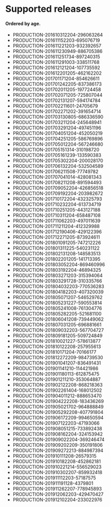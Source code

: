# Supported releases

#### Ordered by age.

* PRODUCTION-201610312204-296063264
* PRODUCTION-201611152203-695076719
* PRODUCTION-201611221203-932392657
* PRODUCTION-201611230949-886705386
* PRODUCTION-201611251734-897240315
* PRODUCTION-201611291003-338511768
* PRODUCTION-201612121204-107735592
* PRODUCTION-201612201205-462162202
* PRODUCTION-201701171204-854626611
* PRODUCTION-201701242205-837386173
* PRODUCTION-201702011205-197724458
* PRODUCTION-201702071205-725807044
* PRODUCTION-201702131207-594174784
* PRODUCTION-201702211601-24705679
* PRODUCTION-201702271202-391654714
* PRODUCTION-201703130805-686336590
* PRODUCTION-201703211204-245648941
* PRODUCTION-201703291204-497451196
* PRODUCTION-201704051204-452050219
* PRODUCTION-201704251205-586769896
* PRODUCTION-201705012204-567246680
* PRODUCTION-201705151314-310198720
* PRODUCTION-201705161239-133590383
* PRODUCTION-201705302204-200028170
* PRODUCTION-201706132204-532504589
* PRODUCTION-201706211508-77749782
* PRODUCTION-201707041014-428081343
* PRODUCTION-201708211208-891594493
* PRODUCTION-201709052204-426856518
* PRODUCTION-201709192204-203982672
* PRODUCTION-201710172204-432325793
* PRODUCTION-201710232204-613734719
* PRODUCTION-201710251205-443127188
* PRODUCTION-201710311204-658487108
* PRODUCTION-201711062203-497011639
* PRODUCTION-201711211204-412329988
* PRODUCTION-201712190406-429122396
* PRODUCTION-201712271205-873924611
* PRODUCTION-201801091205-747212226
* PRODUCTION-201801311225-540231122
* PRODUCTION-201802131208-148583513
* PRODUCTION-201802201205-141713395
* PRODUCTION-201803052204-869460996
* PRODUCTION-201803192204-46894325
* PRODUCTION-201803271203-315394064
* PRODUCTION-201803291728-310335766
* PRODUCTION-201804032203-770536283
* PRODUCTION-201804182203-407320039
* PRODUCTION-201805071207-546529762
* PRODUCTION-201805231227-590553814
* PRODUCTION-201805241008-761304776
* PRODUCTION-201805282205-521681100
* PRODUCTION-201806041208-739449062
* PRODUCTION-201807031205-696881661
* PRODUCTION-201809032203-567704727
* PRODUCTION-201809181205-509724849
* PRODUCTION-201810021227-578613877
* PRODUCTION-201810122208-257955613
* PRODUCTION-201810171204-70166177
* PRODUCTION-201812272209-984739530
* PRODUCTION-201901041207-836491431
* PRODUCTION-201901141210-114421986
* PRODUCTION-201901180113-612875475
* PRODUCTION-201901211210-353064887
* PRODUCTION-201902122208-868218363
* PRODUCTION-201902261404-168012502
* PRODUCTION-201904011212-888653470
* PRODUCTION-201904222208-183436269
* PRODUCTION-201905021702-964888849
* PRODUCTION-201905292208-407791804
* PRODUCTION-201906172209-994650594
* PRODUCTION-201907122203-47193066
* PRODUCTION-201908051215-733892438
* PRODUCTION-201908162204-324153942
* PRODUCTION-201909022204-369246474
* PRODUCTION-201909202209-350191806
* PRODUCTION-201909272213-884987394
* PRODUCTION-201910111208-26579315
* PRODUCTION-201910182208-452862181
* PRODUCTION-201910221214-556529023
* PRODUCTION-201910302207-859932418
* PRODUCTION-201911112203-57187575
* PRODUCTION-201911191128-4379801
* PRODUCTION-201911262207-778945893
* PRODUCTION-201912062203-429470427
* PRODUCTION-201912102204-233022976
